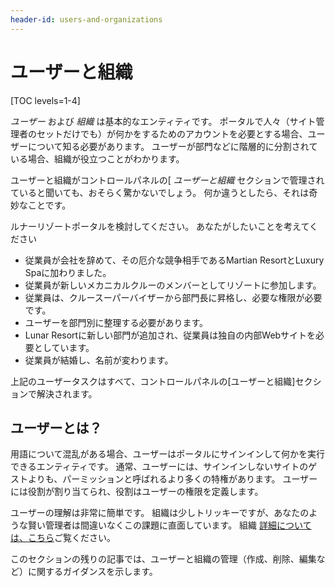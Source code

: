 ```yaml
---
header-id: users-and-organizations
---
```


# ユーザーと組織

[TOC levels=1-4]

*ユーザー* および *組織* は基本的なエンティティです。 ポータルで人々（サイト管理者のセットだけでも）が何かをするためのアカウントを必要とする場合、ユーザーについて知る必要があります。 ユーザーが部門などに階層的に分割されている場合、組織が役立つことがわかります。

ユーザーと組織がコントロールパネルの[ *ユーザーと組織* セクションで管理されていると聞いても、おそらく驚かないでしょう。 何か違うとしたら、それは奇妙なことです。

ルナーリゾートポータルを検討してください。 あなたがしたいことを考えてください

  - 従業員が会社を辞めて、その厄介な競争相手であるMartian ResortとLuxury Spaに加わりました。
  - 従業員が新しいメカニカルクルーのメンバーとしてリゾートに参加します。
  - 従業員は、クルースーパーバイザーから部門長に昇格し、必要な権限が必要です。
  - ユーザーを部門別に整理する必要があります。
  - Lunar Resortに新しい部門が追加され、従業員は独自の内部Webサイトを必要としています。
  - 従業員が結婚し、名前が変わります。

上記のユーザータスクはすべて、コントロールパネルの[ユーザーと組織]セクションで解決されます。

## ユーザーとは？

用語について混乱がある場合、ユーザーはポータルにサインインして何かを実行できるエンティティです。 通常、ユーザーには、サインインしないサイトのゲストよりも、パーミッションと呼ばれるより多くの特権があります。 ユーザーには役割が割り当てられ、役割はユーザーの権限を定義します。

ユーザーの理解は非常に簡単です。 組織は少しトリッキーですが、あなたのような賢い管理者は間違いなくこの課題に直面しています。 組織 [詳細については、こちら](/docs/7-1/user/-/knowledge_base/u/organizations)ご覧ください。

このセクションの残りの記事では、ユーザーと組織の管理（作成、削除、編集など）に関するガイダンスを示します。

